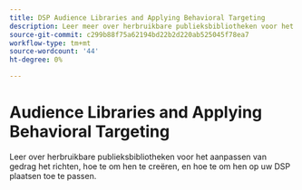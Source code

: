 ```yaml
---
title: DSP Audience Libraries and Applying Behavioral Targeting
description: Leer meer over herbruikbare publieksbibliotheken voor het aanpassen van het gedrag dat richt.
source-git-commit: c299b88f75a62194bd22b2d220ab525045f78ea7
workflow-type: tm+mt
source-wordcount: '44'
ht-degree: 0%

---
```


# Audience Libraries and Applying Behavioral Targeting

Leer over herbruikbare publieksbibliotheken voor het aanpassen van gedrag het richten, hoe te om hen te creëren, en hoe te om hen op uw DSP plaatsen toe te passen.

<!--
>[!VIDEO]()
-->
